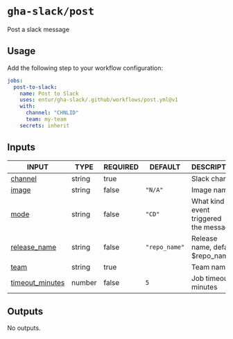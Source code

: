 # `gha-slack/post`

Post a slack message

## Usage

Add the following step to your workflow configuration:

```yml
jobs:
  post-to-slack:
    name: Post to Slack
    uses: entur/gha-slack/.github/workflows/post.yml@v1
    with:
      channel: "CHNLID"
      team: my-team
    secrets: inherit
```

## Inputs

<!-- AUTO-DOC-INPUT:START - Do not remove or modify this section -->

|                                     INPUT                                     |  TYPE  | REQUIRED |    DEFAULT    |                  DESCRIPTION                  |
|-------------------------------------------------------------------------------|--------|----------|---------------|-----------------------------------------------|
|             <a name="input_channel"></a>[channel](#input_channel)             | string |   true   |               |                 Slack channel                 |
|                <a name="input_image"></a>[image](#input_image)                | string |  false   |    `"N/A"`    |                  Image name                   |
|                 <a name="input_mode"></a>[mode](#input_mode)                  | string |  false   |    `"CD"`     | What kind of event triggered <br>the message  |
|     <a name="input_release_name"></a>[release_name](#input_release_name)      | string |  false   | `"repo_name"` |       Release name, default $repo_name        |
|                 <a name="input_team"></a>[team](#input_team)                  | string |   true   |               |                   Team name                   |
| <a name="input_timeout_minutes"></a>[timeout_minutes](#input_timeout_minutes) | number |  false   |      `5`      |            Job timeout in minutes             |

<!-- AUTO-DOC-INPUT:END -->

## Outputs

<!-- AUTO-DOC-OUTPUT:START - Do not remove or modify this section -->
No outputs.
<!-- AUTO-DOC-OUTPUT:END -->
